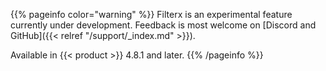 ---
---
{{% pageinfo color="warning" %}}
Filterx is an experimental feature currently under development. Feedback is most welcome on [Discord and GitHub]({{< relref "/support/_index.md" >}}).

Available in {{< product >}} 4.8.1 and later.
{{% /pageinfo %}}